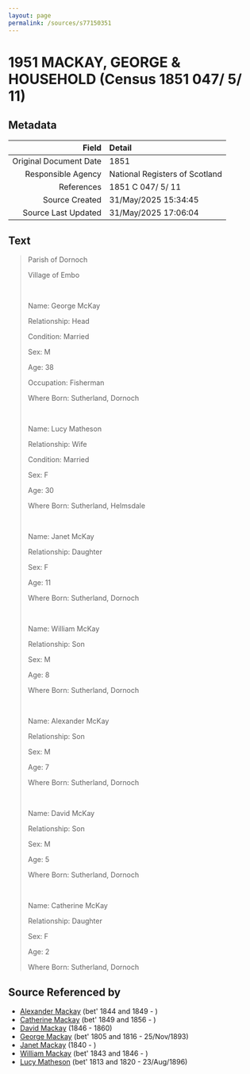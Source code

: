 ```yaml
---
layout: page
permalink: /sources/s77150351
---
```


# 1951 MACKAY, GEORGE & HOUSEHOLD (Census 1851 047/ 5/ 11)

## Metadata
Field | Detail
---:|:---
Original Document Date | 1851
Responsible Agency | National Registers of Scotland
References | 1851 C 047/ 5/ 11
Source Created | 31/May/2025 15:34:45
Source Last Updated | 31/May/2025 17:06:04

## Text

> Parish of Dornoch
>
> Village of Embo
>
> <br/>
>
> Name: George McKay
>
> Relationship: Head
>
> Condition: Married
>
> Sex: M
>
> Age: 38
>
> Occupation: Fisherman
>
> Where Born: Sutherland, Dornoch
>
> <br/>
>
> Name: Lucy Matheson
>
> Relationship: Wife
>
> Condition: Married
>
> Sex: F
>
> Age: 30
>
> Where Born: Sutherland, Helmsdale
>
> <br/>
>
> Name: Janet McKay
>
> Relationship: Daughter
>
> Sex: F
>
> Age: 11
>
> Where Born: Sutherland, Dornoch
>
> <br/>
>
> Name: William McKay
>
> Relationship: Son
>
> Sex: M
>
> Age: 8
>
> Where Born: Sutherland, Dornoch
>
> <br/>
>
> Name: Alexander McKay
>
> Relationship: Son
>
> Sex: M
>
> Age: 7
>
> Where Born: Sutherland, Dornoch
>
> <br/>
>
> Name: David McKay
>
> Relationship: Son
>
> Sex: M
>
> Age: 5
>
> Where Born: Sutherland, Dornoch
>
> <br/>
>
> Name: Catherine McKay
>
> Relationship: Daughter
>
> Sex: F
>
> Age: 2
>
> Where Born: Sutherland, Dornoch
>

## Source Referenced by

* [Alexander Mackay](../people/@2381836@-alexander-mackay-b1844~1849-d.md) (bet' 1844 and 1849 - )
* [Catherine Mackay](../people/@26872816@-catherine-mackay-b1849~1856-d.md) (bet' 1849 and 1856 - )
* [David Mackay](../people/@46263680@-david-mackay-b1846-d1860.md) (1846 - 1860)
* [George Mackay](../people/@33764614@-george-mackay-b1805~1816-d1893-11-25.md) (bet' 1805 and 1816 - 25/Nov/1893)
* [Janet Mackay](../people/@42213240@-janet-mackay-b1840-d.md) (1840 - )
* [William Mackay](../people/@99871003@-william-mackay-b1843~1846-d.md) (bet' 1843 and 1846 - )
* [Lucy Matheson](../people/@67811996@-lucy-matheson-b1813~1820-d1896-8-23.md) (bet' 1813 and 1820 - 23/Aug/1896)
